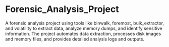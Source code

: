 # Forensic_Analysis_Project
A forensic analysis project using tools like binwalk, foremost, bulk_extractor, and volatility to extract data, analyze memory dumps, and identify sensitive information. The project automates data extraction, processes disk images and memory files, and provides detailed analysis logs and outputs.
